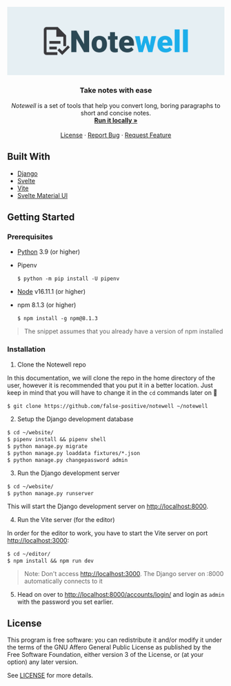 <!-- Notewell Logo -->
<br />
<div align="center">
  <a href="https://github.com/false-positive/notewell">
    <img src="assets/notewell_banner.png" alt="Notewell">
  </a>

  <h3 align="center">Take notes with ease</h3>

  <p align="center">
    <em>Notewell</em> is a set of tools that help you convert long, boring paragraphs to short and concise notes.
    <br />
    <a href="#installation"><strong>Run it locally »</strong></a>
    <br />
    <br />
    <a href="./LICENSE">License</a>
    ·
    <a href="https://github.com/false-positive/notewell/issues">Report Bug</a>
    ·
    <a href="https://github.com/false-positive/notewell/issues">Request Feature</a>
  </p>
</div>

<!-- TOOD: write this intro -->
<!-- ## About The Project -->

## Built With

-   [Django](https://djangoproject.com/)
-   [Svelte](https://svelte.dev)
-   [Vite](https://vite.dev)
-   [Svelte Material UI](https://sveltematerialui.com)

## Getting Started

### Prerequisites

-   [Python](https://python.org) 3.9 (or higher)
-   Pipenv

    ```shell
    $ python -m pip install -U pipenv
    ```

-   [Node](https://nodejs.org) v16.11.1 (or higher)
-   npm 8.1.3 (or higher)

    ```shell
    $ npm install -g npm@8.1.3
    ```

> The snippet assumes that you already have a version of npm installed

### Installation

1. Clone the Notewell repo

In this documentation, we will clone the repo in the home directory of the user, however it is recommended that you put it in a better location. Just keep in mind that you will have to change it in the `cd` commands later on 🙂

```shell
$ git clone https://github.com/false-positive/notewell ~/notewell
```

2. Setup the Django development database

```shell
$ cd ~/website/
$ pipenv install && pipenv shell
$ python manage.py migrate
$ python manage.py loaddata fixtures/*.json
$ python manage.py changepassword admin
```

3. Run the Django development server

```shell
$ cd ~/website/
$ python manage.py runserver
```

This will start the Django development server on <http://localhost:8000>.

4. Run the Vite server (for the editor)

In order for the editor to work, you have to start the Vite server on port <http://localhost:3000>:

```shell
$ cd ~/editor/
$ npm install && npm run dev
```

> Note: Don't access <http://localhost:3000>. The Django server on :8000 automatically connects to it

5. Head on over to <http://localhost:8000/accounts/login/> and login as `admin` with the password you set earlier.

## License

This program is free software: you can redistribute it and/or modify
it under the terms of the GNU Affero General Public License as published by
the Free Software Foundation, either version 3 of the License, or
(at your option) any later version.

See [LICENSE](./LICENSE) for more details.
